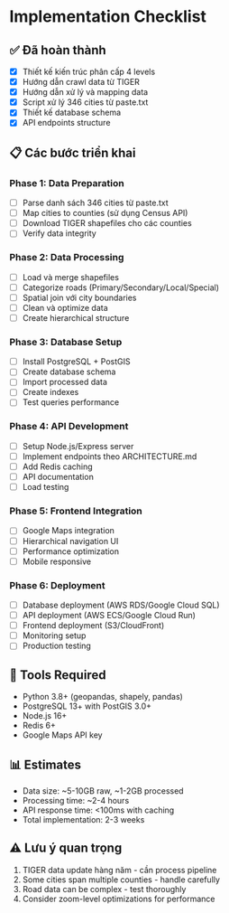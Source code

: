 # Implementation Checklist

## ✅ Đã hoàn thành
- [x] Thiết kế kiến trúc phân cấp 4 levels
- [x] Hướng dẫn crawl data từ TIGER
- [x] Hướng dẫn xử lý và mapping data
- [x] Script xử lý 346 cities từ paste.txt
- [x] Thiết kế database schema
- [x] API endpoints structure

## 📋 Các bước triển khai

### Phase 1: Data Preparation
- [ ] Parse danh sách 346 cities từ paste.txt
- [ ] Map cities to counties (sử dụng Census API)
- [ ] Download TIGER shapefiles cho các counties
- [ ] Verify data integrity

### Phase 2: Data Processing  
- [ ] Load và merge shapefiles
- [ ] Categorize roads (Primary/Secondary/Local/Special)
- [ ] Spatial join với city boundaries
- [ ] Clean và optimize data
- [ ] Create hierarchical structure

### Phase 3: Database Setup
- [ ] Install PostgreSQL + PostGIS
- [ ] Create database schema
- [ ] Import processed data
- [ ] Create indexes
- [ ] Test queries performance

### Phase 4: API Development
- [ ] Setup Node.js/Express server
- [ ] Implement endpoints theo ARCHITECTURE.md
- [ ] Add Redis caching
- [ ] API documentation
- [ ] Load testing

### Phase 5: Frontend Integration
- [ ] Google Maps integration
- [ ] Hierarchical navigation UI
- [ ] Performance optimization
- [ ] Mobile responsive

### Phase 6: Deployment
- [ ] Database deployment (AWS RDS/Google Cloud SQL)
- [ ] API deployment (AWS ECS/Google Cloud Run)
- [ ] Frontend deployment (S3/CloudFront)
- [ ] Monitoring setup
- [ ] Production testing

## 🔧 Tools Required
- Python 3.8+ (geopandas, shapely, pandas)
- PostgreSQL 13+ with PostGIS 3.0+
- Node.js 16+
- Redis 6+
- Google Maps API key

## 📊 Estimates
- Data size: ~5-10GB raw, ~1-2GB processed
- Processing time: ~2-4 hours
- API response time: <100ms with caching
- Total implementation: 2-3 weeks

## ⚠️ Lưu ý quan trọng
1. TIGER data update hàng năm - cần process pipeline
2. Some cities span multiple counties - handle carefully
3. Road data can be complex - test thoroughly
4. Consider zoom-level optimizations for performance